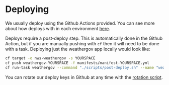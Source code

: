 # Deploying

We usually deploy using the Github Actions provided. You can see more about how deploys with in each environment [here](../environments.md).

Deploys require a post-deploy step. This is automatically done in the Github Action, but if you are manually pushing with `cf` then it will need to be done with a task. Deploying just the weathergov app locally would look like: 

```bash
cf target -o nws-weathergov -s YOURSPACE
cf push weathergov-YOURSPACE -f manifests/manifest-YOURSPACE.yml
cf run-task weathergov --command "./scripts/post-deploy.sh" --name "weathergov-YOURSPACE-deploy" -k "2G" -m "256M"
```

You can rotate our deploy keys in Github at any time with the [rotation script](../../scripts/rotate-gh-deploy-keys.sh). 

